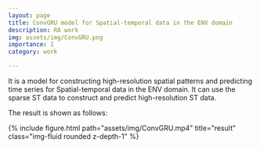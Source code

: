 ```yaml
---
layout: page
title: ConvGRU model for Spatial-temporal data in the ENV domain
description: RA work
img: assets/img/ConvGRU.png
importance: 1
category: work

---
```


It is a model for constructing high-resolution spatial patterns and predicting time series for Spatial-temporal data in the ENV domain. It can use the sparse ST data to construct and predict high-resolution ST data. 

The result is shown as follows:

{% include figure.html path="assets/img/ConvGRU.mp4" title="result" class="img-fluid rounded z-depth-1" %}